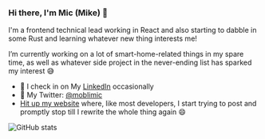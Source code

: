 ### Hi there, I'm Mic (Mike) 👋

I'm a frontend technical lead working in React and also starting to dabble in some Rust and learning whatever new thing interests me!

I’m currently working on a lot of smart-home-related things in my spare time, as well as whatever side project in the never-ending list has sparked my interest 😅

 - 💬 I check in on My [LinkedIn](https://www.linkedin.com/in/moblimic/) occasionally
 - 🐤 My Twitter: [@moblimic](https://twitter.com/moblimic)
 - [Hit up my website](https://moblimic.com) where, like most developers, I start trying to post and promptly stop till I rewrite the whole thing again 😄

![GitHub stats](https://github-readme-stats.vercel.app/api?username=MobliMic&show_icons=true)  
